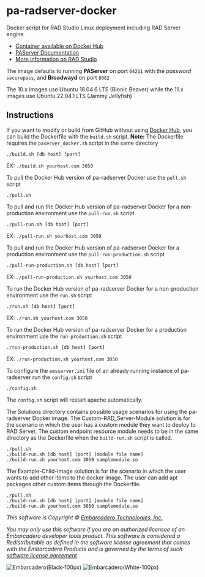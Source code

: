 # pa-radserver-docker
Docker script for RAD Studio Linux deployment including RAD Server engine

- [Container available on Docker Hub](https://hub.docker.com/r/radstudio/paserver)
- [PAServer Documentation](http://docwiki.embarcadero.com/RADStudio/en/PAServer,_the_Platform_Assistant_Server_Application)
- [More information on RAD Studio](https://www.embarcadero.com/products/rad-studio)

The image defaults to running **PAServer** on port `64211` with the _password_ `securepass`, and **Broadwayd** on port `8082`

The 10.x images use Ubuntu 18.04.6 LTS (Bionic Beaver) while the 11.x images use Ubuntu 22.04.1 LTS (Jammy Jellyfish)

## Instructions

If you want to modify or build from GitHub without using [Docker Hub](https://hub.docker.com/r/radstudio/paserver), you can build the Dockerfile with the `build.sh` script. **Note:** The Dockerfile requires the `paserver_docker.sh` script in the same directory
```
./build.sh [db host] [port]
```
EX: `./build.sh yourhost.com 3050`

To pull the Docker Hub version of pa-radserver Docker use the `pull.sh` script
```
./pull.sh
```

To pull and run the Docker Hub version of pa-radserver Docker for a non-production environment use the `pull-run.sh` script
```
./pull-run.sh [db host] [port]
```
EX: `./pull-run.sh yourhost.com 3050`

To pull and run the Docker Hub version of pa-radserver Docker for a production environment use the `pull-run-production.sh` script
```
./pull-run-production.sh [db host] [port]
```
EX: `./pull-run-production.sh yourhost.com 3050`

To run the Docker Hub version of pa-radserver Docker for a non-production environment use the `run.sh` script
```
./run.sh [db host] [port]
```
EX: `./run.sh yourhost.com 3050`

To run the Docker Hub version of pa-radserver Docker for a production environment use the `run-production.sh` script
```
./run-production.sh [db host] [port]
```
EX: `./run-production.sh yourhost.com 3050`

To configure the `emsserver.ini` file of an already running instance of pa-radserver run the `config.sh` script
```
./config.sh
```
The `config.sh` script will restart apache automatically. 

The Solutions directory contains possible usage scenarios for using the pa-radserver Docker image. 
The Custom-RAD_Server-Module solution is for the scenario in which the user has a custom module they want to deploy to RAD Server. The custom endpoint resource module needs to be in the same directory as the Dockerfile when the `build-run.sh` script is called. 
```
./pull.sh
./build-run.sh [db host] [port] [module file name]
./build-run.sh yourhost.com 3050 samplemodule.so
```

The Example-Child-Image solution is for the scenario in which the user wants to add other items to the docker image. The user can add apt packages other custom items through the Dockerfile. 
```
./pull.sh
./build-run.sh [db host] [port] [module file name]
./build-run.sh yourhost.com 3050 samplemodule.so
```

_This software is Copyright © [Embarcadero Technologies, Inc.](https://www.embarcadero.com/)_

_You may only use this software if you are an authorized licensee of an Embarcadero developer tools product. This software is considered a Redistributable as defined in the software license agreement that comes with the Embarcadero Products and is governed by the terms of such [software license agreement](https://www.embarcadero.com/products/rad-studio/rad-studio-eula)._

![Embarcadero(Black-100px)](https://user-images.githubusercontent.com/821930/211648635-c0db6930-120c-4456-a7ea-dc7612f01451.png#gh-light-mode-only)
![Embarcadero(White-100px)](https://user-images.githubusercontent.com/821930/211649057-7f1f1f07-a79f-44d4-8fc1-87c819386ec6.png#gh-dark-mode-only)
